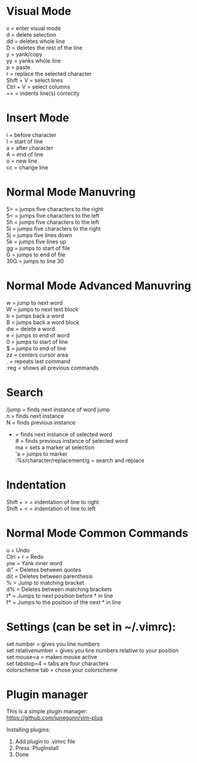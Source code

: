 # Visual Mode
v = enter visual mode  
d = delete selection  
dd = deletes whole line  
D = deletes the rest of the line  
y = yank/copy  
yy = yanks whole line  
p = paste  
r = replace the selected character  
Shift + V = select lines  
Ctrl + V = select columns  
== = indents line(s) correctly  

# Insert Mode
i = before character  
I = start of line  
a = after character  
A = end of line  
o = new line  
cc = change line  

# Normal Mode Manuvring
5> = jumps five characters to the right  
5< = jumps five characters to the left  
5h = jumps five characters to the left  
5l = jumps five characters to the right  
5j = jumps five lines down  
5k = jumps five lines up  
gg = jumps to start of file  
G = jumps to end of file  
30G = jumps to line 30  

# Normal Mode Advanced Manuvring
w = jump to next word  
W = jumps to next text block  
b = jumps back a word  
B = jumps back a word block  
dw = delete a word   
e = jumps to end of word  
0 = jumps to start of line  
$ = jumps to end of line  
zz = centers cursor area  
. = repeats last command  
:reg = shows all previous commands  

# Search
/jump = finds next instance of word jump   
n = finds next instance  
N = finds previous instance  
* = finds next instance of selected word  
\# = finds previous instance of selected word  
ma = sets a marker at selection  
'a = jumps to marker  
:%s/character/replacement/g = search and replace  

# Indentation
Shift + > = indentation of line to right  
Shift + < = indentation of line to left  

# Normal Mode Common Commands
u = Undo  
Ctrl + r = Redo  
yiw = Yank inner word  
di" = Deletes between quotes  
di( = Deletes between parenthesis  
% = Jump to matching bracket  
d% = Deletes between matching brackets  
t* = Jumps to next position before * in line  
f* = Jumps to the position of the next * in line  

# Settings (can be set in ~/.vimrc):
set number = gives you line numbers  
set relativenumber = gives you line numbers relative to your position  
set mouse=a = makes mouse active  
set tabstop=4 = tabs are four characters  
colorscheme tab = chose your colorscheme  

# Plugin manager
This is a simple plugin manager:  
https://github.com/junegunn/vim-plug  

Installing plugins:  
1. Add plugin to .vimrc file  
2. Press :PlugInstall  
3. Done  
